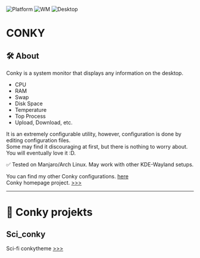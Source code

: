 ![Platform](https://img.shields.io/badge/platform-manjaro-green)
![WM](https://img.shields.io/badge/window%20manager-Wayland-blue)
![Desktop](https://img.shields.io/badge/desktop-KDE6-blueviolet)

# CONKY

## 🛠️ About
Conky is a system monitor that displays any information on the desktop.    
- CPU
- RAM
- Swap
- Disk Space
- Temperature
- Top Process
- Upload, Download, etc.

It is an extremely configurable utility, however, configuration is done by editing configuration files.    
Some may find it discouraging at first, but there is nothing to worry about. You will eventually love it :D.    

✅ Tested on Manjaro/Arch Linux. May work with other KDE-Wayland setups.    

You can find my other Conky configurations. [here](https://codehack.cz/conky.html#gsc.tab=0)    
Conky homepage project. [>>>](https://github.com/brndnmtthws/conky/wiki)    

---

# 📱 Conky projekts     
      
## Sci_conky        
Sci-fi conkytheme   [>>>]()     
      
